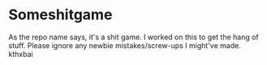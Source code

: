 # Someshitgame
As the repo name says, it's a shit game. I worked on this to get the hang of stuff. 
Please ignore any newbie mistakes/screw-ups I might've made. 
kthxbai 
